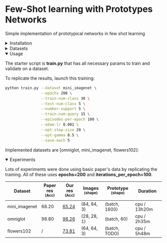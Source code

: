 # Few-Shot learning with Prototypes Networks
Simple implementation of prototypical networks in few shot learning

<details>
<summary>Installation</summary>

Create a conda/virtualenv with all necessary packages:

### Conda

`conda create --name fs-learn --file ./requirements.txt`

`conda activate fs-learn`

### Venv

`python -m pip install virtualenv`

`virtualenv venv-fs-learn`

`source venv/bin/activate`

`python -m pip install ./requirements.txt`

</details>

<details>
<summary>Datasets</summary>

We used 3 main classification datasets:
- **mini_imagenet**: a collection of 100 real-world objects classes as rgb images.
  - total: 60,000
  - splits: 64 train, 16 val, 20 test (according to Vinyals et al)
  - Used in paper
  - ![](docs/images/mini_imagenet_dataset.png)
- **omniglot**: a collection of 1623 classes of handwritted characters. Each image is then rotated 3 more times by 90 degrees.
  - total: 32460 real, plus 4 rotations per image
  - splits: 1032 train, 172 val, 464 test (according to Vinyals et al)
  - Used in paper
  - ![](docs/images/omniglot_dataset.jpg)
- **flowers102**: a collection of 102 real-world flowers classes as rgb images.
  - total: 32460 real, plus 4 rotations per image
  - splits: 64 train, 16 val, 22 test (random seed for splits)
  - **NOT** Used in paper
  - ![](docs/images/flowers102_dataset.png)
</details>

<details open>
<summary>Usage</summary>

The starter script is **train.py** that has all necessary params to train and validate on a dataset.

To replicate the results, launch this training:

```bash
python train.py --dataset mini_imagenet \
                --epochs 200 \
                --train-num-class 30 \
                --test-num-class 5 \
                --number-support 5 \
                --train-num-query 15 \
                --episodes-per-epoch 100 \
                --adam-lr 0.001 \
                --opt-step-size 20 \
                --opt-gamma 0.5 \
                --save-each 5
```

Implemented datasets are [omniglot, mini_imagenet, flowers102]:

</details>

<details open>
<summary>Experiments</summary>

Lots of experiments were done using basic paper's data by replicating the training.
All of these uses **epochs=200** and **iterations_per_epoch=100**.

| Dataset       | Paper res<br><sup>(Acc) | Our res<br><sup>(Acc)                                                                                                  | Images<br><sup>(shape) | Prototype<br><sup>(shape) | Duration     |
|---------------|-------------------------|------------------------------------------------------------------------------------------------------------------------|------------------------|---------------------------|--------------|
| mini_imagenet | 68.20                   | [65.24](https://github.com/fabian57fabian/fewshot-learning-prototypical-networks/results/mini_imagenet/train_5way.png) | (84, 84, 3)            | (batch, 1600)             | cpu / 13h20m |
| omniglot      | 98.80                   | [98.26](https://github.com/fabian57fabian/fewshot-learning-prototypical-networks/results/omniglot/train_5way.png)      | (28, 28, 1)            | (batch, 60)               | cpu / 2h35m  |
| flowers102    | /                       | [73.81](https://github.com/fabian57fabian/fewshot-learning-prototypical-networks/results/flowers102/training_.png)     | (64, 64, 3)            | (batch, TODO)             | cpu / 5h48m  |

</details>